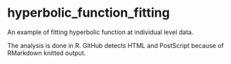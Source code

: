 # hyperbolic_function_fitting
An example of fitting hyperbolic function at individual level data.
<a proper description is to be added>



The analysis is done in R.
GitHub detects HTML and PostScript because of RMarkdown knitted output.
